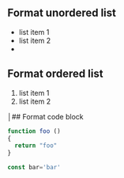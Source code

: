 ## Format unordered list

*  list item 1
*  list item 2
*  

## Format ordered list

1) list item 1
2) list item 2


│## Format code block

```javascript
function foo ()
{
  return "foo"
}

const bar='bar'
```
